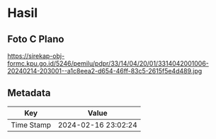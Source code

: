 # Hasil

## Foto C Plano

https://sirekap-obj-formc.kpu.go.id/5246/pemilu/pdpr/33/14/04/20/01/3314042001006-20240214-203001--a1c8eea2-d654-46ff-83c5-2615f5e4d489.jpg


## Metadata

| Key        | Value               |
| ---------- | ------------------- |
| Time Stamp | 2024-02-16 23:02:24 |



